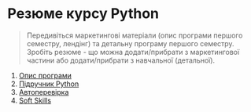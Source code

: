 # Резюме курсу Python

> Передивіться маркетингові матеріали (опис програми першого семестру, лендінг) та детальну програму першого семестру. Зробіть резюме - що можна додати/прибрати з маркетингової частини або додати/прибрати з навчальної (детальної).

1. [Опис програми](https://youtu.be/WwPj60byBTI)
2. [Підручник Python](https://sasha-kravtsova.gitbook.io/all_lessons/python)
3. [Автоперевірка](https://docs.google.com/spreadsheets/d/1UuUg1CukA71y8hTrxzMaNTTnMqfqNcCjCNX0yW8RriQ/edit#gid=1962484563)
4. [Soft Skills](https://sasha-kravtsova.gitbook.io/all_lessons/soft-skills)
